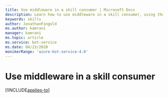 ```yaml
---
title: Use middleware in a skill consumer | Microsoft Docs
description: Learn how to use middleware in a skill consumer, using the Bot Framework SDK.
keywords: skills
author: JonathanFingold
ms.author: kamrani
manager: kamrani
ms.topic: article
ms.service: bot-service
ms.date: 04/23/2020
monikerRange: 'azure-bot-service-4.0'
---
```


# Use middleware in a skill consumer

[!INCLUDE[applies-to](../includes/applies-to.md)]
